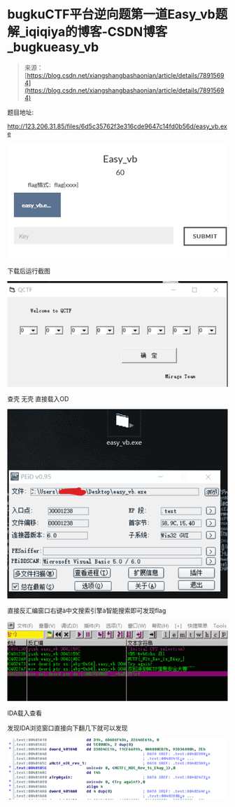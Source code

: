 <!--yml
category: 未分类
date: 2022-04-26 14:38:14
-->

# bugkuCTF平台逆向题第一道Easy_vb题解_iqiqiya的博客-CSDN博客_bugkueasy_vb

> 来源：[https://blog.csdn.net/xiangshangbashaonian/article/details/78915694](https://blog.csdn.net/xiangshangbashaonian/article/details/78915694)

题目地址:

http://123.206.31.85/files/6d5c35762f3e316cde9647c14fd0b56d/easy_vb.exe

![](img/b45af08a3dec4c0bc94c5483a8a8b39d.png)

下载后运行截图

![](img/d6f241c7455d474aef29ef60f8432fda.png)

查壳 无壳 直接载入OD

![](img/6ed197bf521cd325e43a5ab486f12f6a.png)

直接反汇编窗口右键à中文搜索引擎à智能搜索即可发现flag

![](img/bca19e6fd1a6608febab775e4d97aae3.png)

IDA载入查看

发现IDA浏览窗口直接向下翻几下就可以发现

![](img/76d00f798ce46a67f54c18dfb358428e.png)